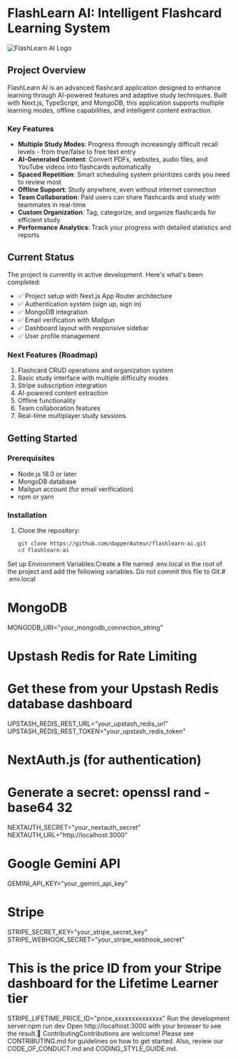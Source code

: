 # FlashLearn AI: Intelligent Flashcard Learning System

![FlashLearn AI Logo](https://via.placeholder.com/150x50?text=FlashLearn+AI)

## Project Overview

FlashLearn AI is an advanced flashcard application designed to enhance learning through AI-powered features and adaptive study techniques. Built with Next.js, TypeScript, and MongoDB, this application supports multiple learning modes, offline capabilities, and intelligent content extraction.

### Key Features

- **Multiple Study Modes**: Progress through increasingly difficult recall levels - from true/false to free text entry
- **AI-Generated Content**: Convert PDFs, websites, audio files, and YouTube videos into flashcards automatically
- **Spaced Repetition**: Smart scheduling system prioritizes cards you need to review most
- **Offline Support**: Study anywhere, even without internet connection
- **Team Collaboration**: Paid users can share flashcards and study with teammates in real-time
- **Custom Organization**: Tag, categorize, and organize flashcards for efficient study
- **Performance Analytics**: Track your progress with detailed statistics and reports

## Current Status

The project is currently in active development. Here's what's been completed:

- ✅ Project setup with Next.js App Router architecture  
- ✅ Authentication system (sign up, sign in)
- ✅ MongoDB integration
- ✅ Email verification with Mailgun
- ✅ Dashboard layout with responsive sidebar
- ✅ User profile management

### Next Features (Roadmap)

1. Flashcard CRUD operations and organization system
2. Basic study interface with multiple difficulty modes
3. Stripe subscription integration
4. AI-powered content extraction
5. Offline functionality
6. Team collaboration features
7. Real-time multiplayer study sessions

## Getting Started

### Prerequisites

- Node.js 18.0 or later
- MongoDB database
- Mailgun account (for email verification)
- npm or yarn

### Installation

1. Clone the repository:
   ```bash
   git clone https://github.com/dapperAuteur/flashlearn-ai.git
   cd flashlearn-ai

Set up Environment Variables:Create a file named .env.local in the root of the project and add the following variables. Do not commit this file to Git.# .env.local
# MongoDB
MONGODB_URI="your_mongodb_connection_string"
# Upstash Redis for Rate Limiting
# Get these from your Upstash Redis database dashboard
UPSTASH_REDIS_REST_URL="your_upstash_redis_url"
UPSTASH_REDIS_REST_TOKEN="your_upstash_redis_token"
# NextAuth.js (for authentication)
# Generate a secret: openssl rand -base64 32
NEXTAUTH_SECRET="your_nextauth_secret"
NEXTAUTH_URL="http://localhost:3000"
# Google Gemini API
GEMINI_API_KEY="your_gemini_api_key"
# Stripe
STRIPE_SECRET_KEY="your_stripe_secret_key"
STRIPE_WEBHOOK_SECRET="your_stripe_webhook_secret"
# This is the price ID from your Stripe dashboard for the Lifetime Learner tier
STRIPE_LIFETIME_PRICE_ID="price_xxxxxxxxxxxxxx"
Run the development server:npm run dev
Open http://localhost:3000 with your browser to see the result.🤝 ContributingContributions are welcome! Please see CONTRIBUTING.md for guidelines on how to get started. Also, review our CODE_OF_CONDUCT.md and CODING_STYLE_GUIDE.md.

